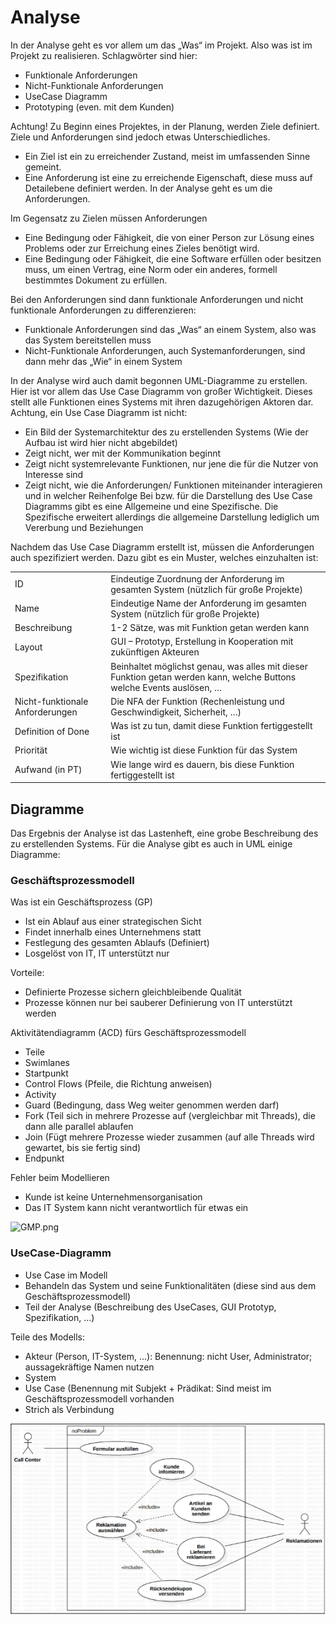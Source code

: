 # Analyse

In der Analyse geht es vor allem um das „Was“ im Projekt. Also was ist im Projekt zu realisieren. Schlagwörter sind hier:
-	Funktionale Anforderungen
-	Nicht-Funktionale Anforderungen
-	UseCase Diagramm
-	Prototyping (even. mit dem Kunden)

Achtung! Zu Beginn eines Projektes, in der Planung, werden Ziele definiert. Ziele und Anforderungen sind jedoch etwas Unterschiedliches. 
-	Ein Ziel ist ein zu erreichender Zustand, meist im umfassenden Sinne gemeint. 
-	Eine Anforderung ist eine zu erreichende Eigenschaft, diese muss auf Detailebene definiert werden. In der Analyse geht es um die Anforderungen.

Im Gegensatz zu Zielen müssen Anforderungen
-	Eine Bedingung oder Fähigkeit, die von einer Person zur Lösung eines Problems oder zur Erreichung eines Zieles benötigt wird.
-	Eine Bedingung oder Fähigkeit, die eine Software erfüllen oder besitzen muss, um einen Vertrag, eine Norm oder ein anderes, formell bestimmtes Dokument zu erfüllen.

Bei den Anforderungen sind dann funktionale Anforderungen und nicht funktionale Anforderungen zu differenzieren:
-	Funktionale Anforderungen sind das „Was“ an einem System, also was das System bereitstellen muss
-	Nicht-Funktionale Anforderungen, auch Systemanforderungen, sind dann mehr das „Wie“ in einem System

In der Analyse wird auch damit begonnen UML-Diagramme zu erstellen. Hier ist vor allem das Use Case Diagramm von großer Wichtigkeit. Dieses stellt alle Funktionen eines Systems mit ihren dazugehörigen Aktoren dar. Achtung, ein Use Case Diagramm ist nicht:
-	Ein Bild der Systemarchitektur des zu erstellenden Systems (Wie der Aufbau ist wird hier nicht abgebildet)
-	Zeigt nicht, wer mit der Kommunikation beginnt
-	Zeigt nicht systemrelevante Funktionen, nur jene die für die Nutzer von Interesse sind
-	Zeigt nicht, wie die Anforderungen/ Funktionen miteinander interagieren und in welcher Reihenfolge
Bei bzw. für die Darstellung des Use Case Diagramms gibt es eine Allgemeine und eine Spezifische. Die Spezifische erweitert allerdings die allgemeine Darstellung lediglich um Vererbung und Beziehungen

Nachdem das Use Case Diagramm erstellt ist, müssen die Anforderungen auch spezifiziert werden. Dazu gibt es ein Muster, welches einzuhalten ist:

|                                 |                                                                                                                       |
|---------------------------------|-----------------------------------------------------------------------------------------------------------------------|
| ID                              | Eindeutige Zuordnung der Anforderung im gesamten System (nützlich für große Projekte)                                 |
| Name                            | Eindeutige Name der Anforderung im gesamten System (nützlich für große Projekte)                                      |
| Beschreibung                    | 1-2 Sätze, was mit Funktion getan werden kann                                                                         |
| Layout                          | GUI – Prototyp, Erstellung in Kooperation mit zukünftigen Akteuren                                                    |
| Spezifikation                   | Beinhaltet möglichst genau, was alles mit dieser Funktion getan werden kann, welche Buttons welche Events auslösen, … |
| Nicht-funktionale Anforderungen | Die NFA der Funktion (Rechenleistung und Geschwindigkeit, Sicherheit, …)                                              |
| Definition of Done              | Was ist zu tun, damit diese Funktion fertiggestellt ist                                                               |
| Priorität                       | Wie wichtig ist diese Funktion für das System                                                                         |
| Aufwand (in PT)                 | Wie lange wird es dauern, bis diese Funktion fertiggestellt ist                                                       |

## Diagramme

Das Ergebnis der Analyse ist das Lastenheft, eine grobe Beschreibung des zu erstellenden Systems. Für die Analyse gibt es auch in UML einige Diagramme: 

### Geschäftsprozessmodell

Was ist ein Geschäftsprozess (GP)
- Ist ein Ablauf aus einer strategischen Sicht
- Findet innerhalb eines Unternehmens statt
- Festlegung des gesamten Ablaufs (Definiert)
- Losgelöst von IT, IT unterstützt nur

Vorteile:
-	Definierte Prozesse sichern gleichbleibende Qualität
- Prozesse können nur bei sauberer Definierung von IT unterstützt werden 

Aktivitätendiagramm (ACD) fürs Geschäftsprozessmodell
- Teile
- Swimlanes
- Startpunkt
- Control Flows (Pfeile, die Richtung anweisen)
- Activity
- Guard (Bedingung, dass Weg weiter genommen werden darf)
- Fork (Teil sich in mehrere Prozesse auf (vergleichbar mit Threads), die dann alle parallel ablaufen
- Join (Fügt mehrere Prozesse wieder zusammen (auf alle Threads wird gewartet, bis sie fertig sind)
- Endpunkt

Fehler beim Modellieren
-	Kunde ist keine Unternehmensorganisation
-	Das IT System kann nicht verantwortlich für etwas ein

![GMP.png](GMP.png)

### UseCase-Diagramm 

-	Use Case im Modell
-	Behandeln das System und seine Funktionalitäten (diese sind aus dem Geschäftsprozessmodell)
-	Teil der Analyse (Beschreibung des UseCases, GUI Prototyp, Spezifikation, …)

Teile des Modells:
-	Akteur (Person, IT-System, …): Benennung: nicht User, Administrator; aussagekräftige Namen nutzen
-	System
-	Use Case (Benennung mit Subjekt + Prädikat: Sind meist im Geschäftsprozessmodell vorhanden
-	Strich als Verbindung

![UCD.png](UCD.png)
